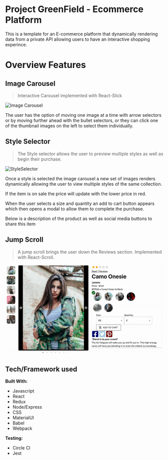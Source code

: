 # Project GreenField - Ecommerce Platform

This is a template for an E-commerce platform that dynamically rendering data from a private API allowing users to have an interactive shopping experince.

# Overview Features

## Image Carousel

> Interactive Carousel implemented with React-Slick

![Image Carousel](gifs/gif1.gif)

The user has the option of moving one image at a time with arrow selectors or by moving further ahead with the bullet selectors, or they can click one of the thumbnail images on the left to select them individually.

## Style Selector

> The Style selector allows the user to preview multiple styles as well as begin their purchase.

![StyleSelector](gifs/StyleSelector.gif)

Once a style is selected the image carousel a new set of images renders dynamically allowing the user to view multiple styles of the same collection.

If the item is on sale the price will update with the lower price in red.

When the user selects a size and quantity an add to cart button appears which then opens a modal to allow them to complete the purchase.

Below is a description of the product as well as social media buttons to share this item

## Jump Scroll

> A jump scroll brings the user down the Reviews section. Implemented with React-Scroll.

![Jump Scroll to Reviews](gifs/ScrollJump.gif)

## Tech/Framework used

<strong>Built With:</strong>

- Javascript
- React
- Redux
- Node/Express
- CSS
- MaterialUI
- Babel
- Webpack

<strong>Testing:</strong>

- Circle CI
- Jest
